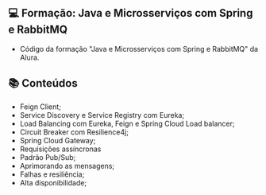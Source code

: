 ## 💻 Formação: Java e Microsserviços com Spring e RabbitMQ

- Código da formação "Java e Microsserviços com Spring e RabbitMQ" da Alura.

## :books: Conteúdos
 - Feign Client;
 - Service Discovery e Service Registry com Eureka;
 - Load Balancing com Eureka, Feign e Spring Cloud Load balancer;
 - Circuit Breaker com Resilience4j;
 - Spring Cloud Gateway;
 - Requisições assíncronas
 - Padrão Pub/Sub;
 - Aprimorando as mensagens;
 - Falhas e resiliência;
 - Alta disponibilidade;

